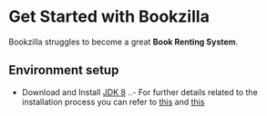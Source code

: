 # Get Started with Bookzilla

Bookzilla struggles to become a great **Book Renting System**.

## Environment setup

- Download and Install [JDK 8](http://www.oracle.com/technetwork/java/javase/downloads/jdk8-downloads-2133151.html)
..- For further details related to the installation process you can refer to [this](https://docs.oracle.com/javase/8/docs/technotes/guides/install/linux_jdk.html) and [this](http://stackoverflow.com/questions/9612941/how-to-set-java-environment-path-in-ubuntu)

